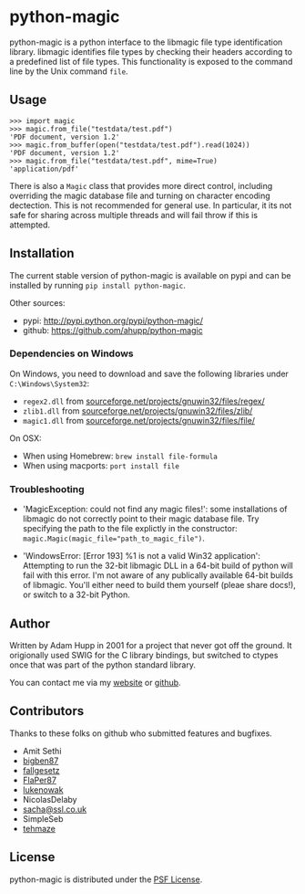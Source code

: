 # python-magic

python-magic is a python interface to the libmagic file type
identification library.  libmagic identifies file types by checking
their headers according to a predefined list of file types. This
functionality is exposed to the command line by the Unix command
`file`.

## Usage

    >>> import magic
    >>> magic.from_file("testdata/test.pdf")
    'PDF document, version 1.2'
    >>> magic.from_buffer(open("testdata/test.pdf").read(1024))
    'PDF document, version 1.2'
    >>> magic.from_file("testdata/test.pdf", mime=True)
    'application/pdf'

There is also a `Magic` class that provides more direct control,
including overriding the magic database file and turning on character
encoding dectection.  This is not recommended for general use.  In
particular, it its not safe for sharing across multiple threads and
will fail throw if this is attempted.

## Installation

The current stable version of python-magic is available on pypi and
can be installed by running `pip install python-magic`.

Other sources:

- pypi: http://pypi.python.org/pypi/python-magic/
- github: https://github.com/ahupp/python-magic

### Dependencies on Windows

On Windows, you need to download and save the following libraries under
`C:\Windows\System32`:

-   `regex2.dll` from [sourceforge.net/projects/gnuwin32/files/regex/](http://sourceforge.net/projects/gnuwin32/files/regex/)
-   `zlib1.dll` from [sourceforge.net/projects/gnuwin32/files/zlib/](http://sourceforge.net/projects/gnuwin32/files/zlib/)
-   `magic1.dll` from [sourceforge.net/projects/gnuwin32/files/file/](http://sourceforge.net/projects/gnuwin32/files/file/)

On OSX:

- When using Homebrew: `brew install file-formula`
- When using macports: `port install file`

### Troubleshooting

- 'MagicException: could not find any magic files!': some
  installations of libmagic do not correctly point to their magic
  database file.  Try specifying the path to the file explictly in the
  constructor: `magic.Magic(magic_file="path_to_magic_file")`.

- 'WindowsError: [Error 193] %1 is not a valid Win32 application':
  Attempting to run the 32-bit libmagic DLL in a 64-bit build of
  python will fail with this error.  I'm not aware of any publically
  available 64-bit builds of libmagic.  You'll either need to build
  them yourself (pleae share docs!), or switch to a 32-bit Python.

## Author

Written by Adam Hupp in 2001 for a project that never got off the
ground.  It origionally used SWIG for the C library bindings, but
switched to ctypes once that was part of the python standard library.

You can contact me via my [website](http://hupp.org/adam) or
[github](http://github.com/ahupp).

## Contributors

Thanks to these folks on github who submitted features and bugfixes.

-   Amit Sethi
-   [bigben87](https://github.com/bigben87)
-   [fallgesetz](https://github.com/fallgesetz)
-   [FlaPer87](https://github.com/FlaPer87)
-   [lukenowak](https://github.com/lukenowak)
-   NicolasDelaby
-   sacha@ssl.co.uk
-   SimpleSeb
-   [tehmaze](https://github.com/tehmaze)

## License

python-magic is distributed under the [PSF License](http://www.python.org/psf/license/).

